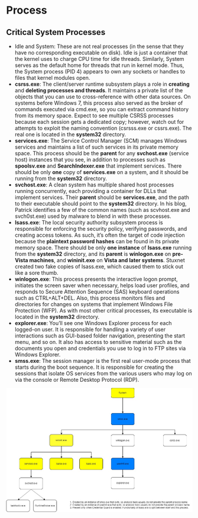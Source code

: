 # Process

## Critical System Processes

* Idle and System: These are not real processes \(in the sense that they have no corresponding executable on disk\). Idle is just a container that the kernel uses to charge CPU time for idle threads. Similarly, System serves as the default home for threads that run in kernel mode. Thus, the System process \(PID 4\) appears to own any sockets or handles to files that kernel modules open.
* **csrss.exe**: The client/server runtime subsystem plays a role in **creating** and **deleting processes and threads**. It maintains a private list of the objects that you can use to cross-reference with other data sources. On systems before Windows 7, this process also served as the broker of commands executed via cmd.exe, so you can extract command history from its memory space. Expect to see multiple CSRSS processes because each session gets a dedicated copy; however, watch out for attempts to exploit the naming convention \(csrsss.exe or cssrs.exe\). The real one is located in the **system32** directory. 
* **services.exe**: The Service Control Manager \(SCM\) manages Windows services and maintains a list of such services in its private memory space. This process should be the **parent** for any **svchost.exe** \(service host\) instances that you see, in addition to processes such as **spoolsv.exe** and **SearchIndexer.exe** that implement services. There should be only **one** copy of **services.exe** on a system, and it should be running from the **system32** directory.
* **svchost.exe**: A clean system has multiple shared host processes running concurrently, each providing a container for DLLs that implement services. Their **parent** should be **services.exe**, and the path to their executable should point to the **system32** directory. In his blog, Patrick identifies a few of the common names \(such as scvhost.exe and svch0st.exe\) used by malware to blend in with these processes.
* **lsass.exe**: The local security authority subsystem process is responsible for enforcing the security policy, verifying passwords, and creating access tokens. As such, it’s often the target of code injection because the **plaintext password hashes** can be found in its private memory space. There should be only **one instance** of **lsass.exe** running from the **system32** directory, and its **parent** is **winlogon.exe** on **pre-Vista machines**, and **wininit.exe** on **Vista and later systems**. Stuxnet created two fake copies of lsass.exe, which caused them to stick out like a sore thumb.
* **winlogon.exe**: This process presents the interactive logon prompt, initiates the screen saver when necessary, helps load user profiles, and responds to Secure Attention Sequence \(SAS\) keyboard operations such as CTRL+ALT+DEL. Also, this process monitors files and directories for changes on systems that implement Windows File Protection \(WFP\). As with most other critical processes, its executable is located in the **system32** directory.
* **explorer.exe**: You’ll see one Windows Explorer process for each logged-on user. It is responsible for handling a variety of user interactions such as GUI-based folder navigation, presenting the start menu, and so on. It also has access to sensitive material such as the documents you open and credentials you use to log in to FTP sites via Windows Explorer.
* **smss.exe**: The session manager is the first real user-mode process that starts during the boot sequence. It is responsible for creating the sessions that isolate OS services from the various users who may log on via the console or Remote Desktop Protocol \(RDP\).

![](../.gitbook/assets/windows-process-diagram.jpg)



